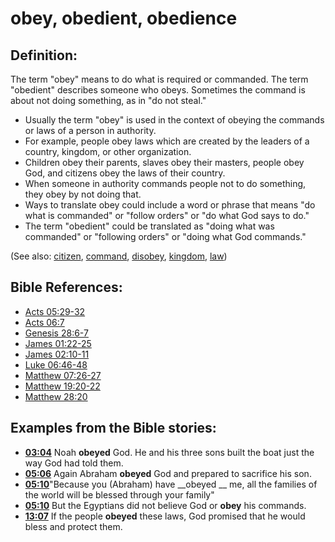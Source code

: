 # obey, obedient, obedience #

## Definition: ##

The term "obey" means to do what is required or commanded. The term "obedient" describes someone who obeys. Sometimes the command is about not doing something, as in "do not steal."

* Usually the term "obey" is used in the context of obeying the commands or laws of a person in authority.
* For example, people obey laws which are created by the leaders of a country, kingdom, or other organization.
* Children obey their parents, slaves obey their masters, people obey God, and citizens obey the laws of their country.
* When someone in authority commands people not to do something, they obey by not doing that.
* Ways to translate obey could include a word or phrase that means "do what is commanded" or "follow orders" or "do what God says to do."
* The term "obedient" could be translated as "doing what was commanded" or "following orders" or "doing what God commands."

(See also: [citizen](../other/citizen.md), [command](../other/command.md), [disobey](../other/disobey.md), [kingdom](../other/kingdom.md), [law](../other/law.md))

## Bible References: ##

* [Acts 05:29-32](en/tn/act/help/05/29)
* [Acts 06:7](en/tn/act/help/06/07)
* [Genesis 28:6-7](en/tn/gen/help/28/06)
* [James 01:22-25](en/tn/jas/help/01/22)
* [James 02:10-11](en/tn/jas/help/02/10)
* [Luke 06:46-48](en/tn/luk/help/06/46)
* [Matthew 07:26-27](en/tn/mat/help/07/26)
* [Matthew 19:20-22](en/tn/mat/help/19/20)
* [Matthew 28:20](en/tn/mat/help/28/20)

## Examples from the Bible stories: ##

* __[03:04](en/tn/obs/help/03/04)__ Noah __obeyed__  God. He and his three sons built the boat just the way God had told them.
* __[05:06](en/tn/obs/help/05/06)__ Again Abraham __obeyed__  God and prepared to sacrifice his son.
* __[05:10](en/tn/obs/help/05/10)__"Because you (Abraham) have __obeyed __  me, all the families of the world will be blessed through your family"
* __[05:10](en/tn/obs/help/05/10)__ But the Egyptians did not believe God or __obey__  his commands.
* __[13:07](en/tn/obs/help/13/07)__ If the people __obeyed__  these laws, God promised that he would bless and protect them.